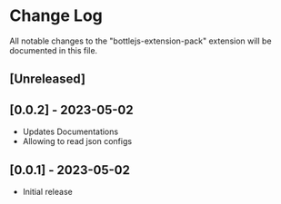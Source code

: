 # Change Log

All notable changes to the "bottlejs-extension-pack" extension will be documented in this file.


## [Unreleased]

## [0.0.2] - 2023-05-02
- Updates Documentations
- Allowing to read json configs

## [0.0.1] - 2023-05-02
- Initial release
